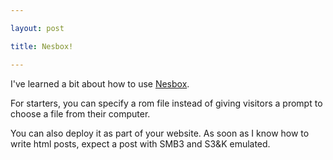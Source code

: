 ```yaml
---

layout: post

title: Nesbox!

---
```


I've learned a bit about how to use [Nesbox](http://www.nesbox.com).

For starters, you can specify a rom file instead of giving visitors a prompt to choose a file from their computer.

You can also deploy it as part of your website. As soon as I know how to write html posts, expect a post with SMB3 and S3&K emulated.